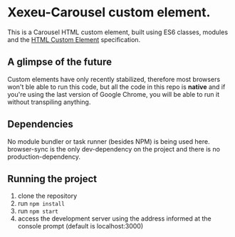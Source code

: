 # Xexeu-Carousel custom element.
This is a Carousel HTML custom element, built using ES6 classes, modules and the [HTML Custom Element](https://developer.mozilla.org/en-US/docs/Web/Web_Components/Custom_Elements) specification.

## A glimpse of the future
Custom elements have only recently stabilized, therefore most browsers won't ble able to run this code, but all the code in this repo is **native** and if you're using the last version of Google Chrome, you will be able to run it without transpiling anything.

## Dependencies
No module bundler or task runner (besides NPM) is being used here. browser-sync is the only dev-dependency on the project and there is no production-dependency.

## Running the project
1. clone the repository
2. run ```npm install```
3. run ```npm start```
4. access the development server using the address informed at the console prompt (default is localhost:3000)
